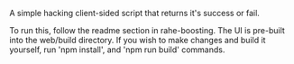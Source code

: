 A simple hacking client-sided script that returns it's success or fail.

To run this, follow the readme section in rahe-boosting.
The UI is pre-built into the web/build directory. If you wish to make changes and build it yourself, run 'npm install', and 'npm run build' commands.